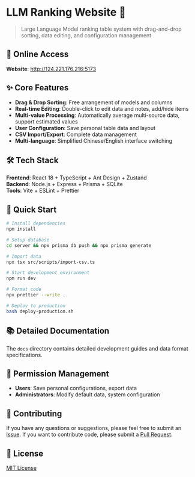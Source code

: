 # LLM Ranking Website 🎯

> Large Language Model ranking table system with drag-and-drop sorting, data editing, and configuration management

## 🚀 Online Access

**Website**: http://124.221.176.216:5173

## ✨ Core Features

- **Drag & Drop Sorting**: Free arrangement of models and columns
- **Real-time Editing**: Double-click to edit data and notes, add/hide items
- **Multi-value Processing**: Automatically average multi-source data, support estimated values
- **User Configuration**: Save personal table data and layout
- **CSV Import/Export**: Complete data management
- **Multi-language**: Simplified Chinese/English interface switching

## 🛠️ Tech Stack

**Frontend**: React 18 + TypeScript + Ant Design + Zustand  
**Backend**: Node.js + Express + Prisma + SQLite  
**Tools**: Vite + ESLint + Prettier

## 🔧 Quick Start

```bash
# Install dependencies
npm install

# Setup database
cd server && npx prisma db push && npx prisma generate

# Import data
npx tsx src/scripts/import-csv.ts

# Start development environment
npm run dev

# Format code
npx prettier --write .

# Deploy to production
bash deploy-production.sh
```

## 📚 Detailed Documentation

The `docs` directory contains detailed development guides and data format specifications.

## 🔐 Permission Management

- **Users**: Save personal configurations, export data
- **Administrators**: Modify default data, system configuration

## 🤝 Contributing

If you have any questions or suggestions, please feel free to submit an [Issue](https://github.com/jiuwen236/LLMrank/issues). If you want to contribute code, please submit a [Pull Request](https://github.com/jiuwen236/LLMrank/pulls).

## 📄 License

[MIT License](https://opensource.org/license/mit/)
